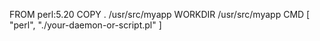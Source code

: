 FROM perl:5.20
COPY . /usr/src/myapp
WORKDIR /usr/src/myapp
CMD [ "perl", "./your-daemon-or-script.pl" ]
